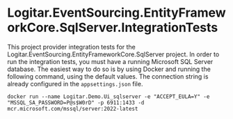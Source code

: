 # Logitar.EventSourcing.EntityFrameworkCore.SqlServer.IntegrationTests

This project provider integration tests for the Logitar.EventSourcing.EntityFrameworkCore.SqlServer
project. In order to run the integration tests, you must have a running Microsoft SQL Server
database. The easiest way to do so is by using Docker and running the following command, using the
default values. The connection string is already configured in the `appsettings.json` file.

`docker run --name Logitar.Demo.Ui_sqlserver -e "ACCEPT_EULA=Y" -e "MSSQL_SA_PASSWORD=P@s$W0rD" -p 6911:1433 -d mcr.microsoft.com/mssql/server:2022-latest`
